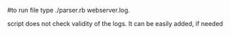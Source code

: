 #to run file type ./parser.rb webserver.log. 

script does not check validity of the logs. It can be easily added, if needed
